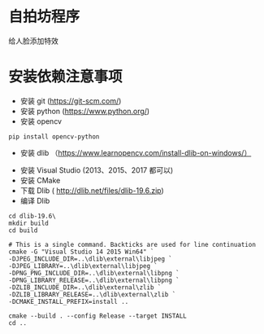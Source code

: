 自拍坊程序
==========
给人脸添加特效

安装依赖注意事项
==============
* 安装 git (https://git-scm.com/)
* 安装 python (https://www.python.org/)
* 安装 opencv 
```
pip install opencv-python
```
* 安装 dlib （https://www.learnopencv.com/install-dlib-on-windows/）
- 安装 Visual Studio (2013、2015、2017 都可以)
- 安装 CMake
- 下载 Dlib ( http://dlib.net/files/dlib-19.6.zip)
- 编译 Dlib 
```
cd dlib-19.6\
mkdir build
cd build
 
# This is a single command. Backticks are used for line continuation
cmake -G "Visual Studio 14 2015 Win64" `
-DJPEG_INCLUDE_DIR=..\dlib\external\libjpeg `
-DJPEG_LIBRARY=..\dlib\external\libjpeg `
-DPNG_PNG_INCLUDE_DIR=..\dlib\external\libpng `
-DPNG_LIBRARY_RELEASE=..\dlib\external\libpng `
-DZLIB_INCLUDE_DIR=..\dlib\external\zlib `
-DZLIB_LIBRARY_RELEASE=..\dlib\external\zlib `
-DCMAKE_INSTALL_PREFIX=install ..
 
cmake --build . --config Release --target INSTALL
cd ..
```